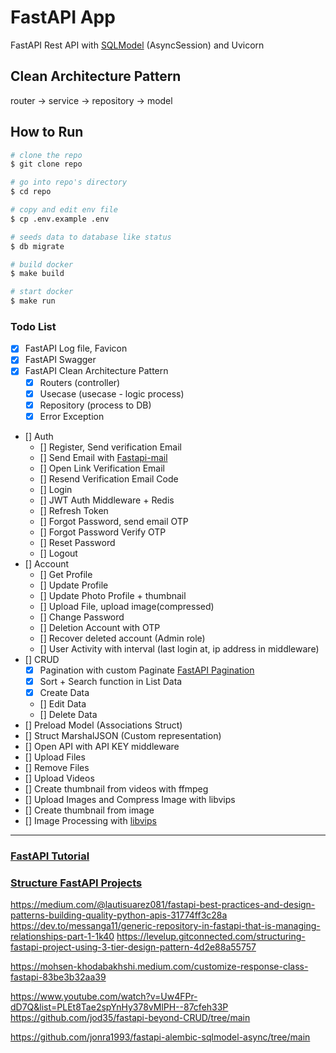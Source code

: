 # FastAPI App

FastAPI Rest API with [SQLModel](https://sqlmodel.tiangolo.com/) (AsyncSession) and Uvicorn


## Clean Architecture Pattern
router -> service -> repository -> model

## How to Run

```bash
# clone the repo
$ git clone repo

# go into repo's directory
$ cd repo

# copy and edit env file
$ cp .env.example .env

# seeds data to database like status
$ db migrate

# build docker
$ make build

# start docker
$ make run
```

### Todo List

- [x] FastAPI Log file, Favicon
- [x] FastAPI Swagger
- [x] FastAPI Clean Architecture Pattern
  - [x] Routers (controller)
  - [x] Usecase (usecase - logic process)
  - [x] Repository (process to DB)
  - [x] Error Exception
- [] Auth
  - [] Register, Send verification Email
  - [] Send Email with [Fastapi-mail](https://sabuhish.github.io/fastapi-mail/)
  - [] Open Link Verification Email
  - [] Resend Verification Email Code
  - [] Login
  - [] JWT Auth Middleware + Redis
  - [] Refresh Token
  - [] Forgot Password, send email OTP
  - [] Forgot Password Verify OTP
  - [] Reset Password
  - [] Logout
- [] Account
  - [] Get Profile
  - [] Update Profile
  - [] Update Photo Profile + thumbnail
  - [] Upload File, upload image(compressed)
  - [] Change Password
  - [] Deletion Account with OTP
  - [] Recover deleted account (Admin role)
  - [] User Activity with interval (last login at, ip address in middleware)
- [] CRUD
  - [x] Pagination with custom Paginate [FastAPI Pagination](https://uriyyo-fastapi-pagination.netlify.app/)
  - [x] Sort + Search function in List Data
  - [x] Create Data
  - [] Edit Data
  - [] Delete Data
- [] Preload Model (Associations Struct)
- [] Struct MarshalJSON (Custom representation)
- [] Open API with API KEY middleware
- [] Upload Files
- [] Remove Files
- [] Upload Videos
- [] Create thumbnail from videos with ffmpeg
- [] Upload Images and Compress Image with libvips
- [] Create thumbnail from image
- [] Image Processing with [libvips](https://www.libvips.org/)

---


### [FastAPI Tutorial](https://fastapi.tiangolo.com/tutorial/)
### [Structure FastAPI Projects](https://medium.com/@amirm.lavasani/how-to-structure-your-fastapi-projects-0219a6600a8f)
https://medium.com/@lautisuarez081/fastapi-best-practices-and-design-patterns-building-quality-python-apis-31774ff3c28a
https://dev.to/messanga11/generic-repository-in-fastapi-that-is-managing-relationships-part-1-1k40
https://levelup.gitconnected.com/structuring-fastapi-project-using-3-tier-design-pattern-4d2e88a55757

https://mohsen-khodabakhshi.medium.com/customize-response-class-fastapi-83be3b32aa39

https://www.youtube.com/watch?v=Uw4FPr-dD7Q&list=PLEt8Tae2spYnHy378vMlPH--87cfeh33P
https://github.com/jod35/fastapi-beyond-CRUD/tree/main

https://github.com/jonra1993/fastapi-alembic-sqlmodel-async/tree/main